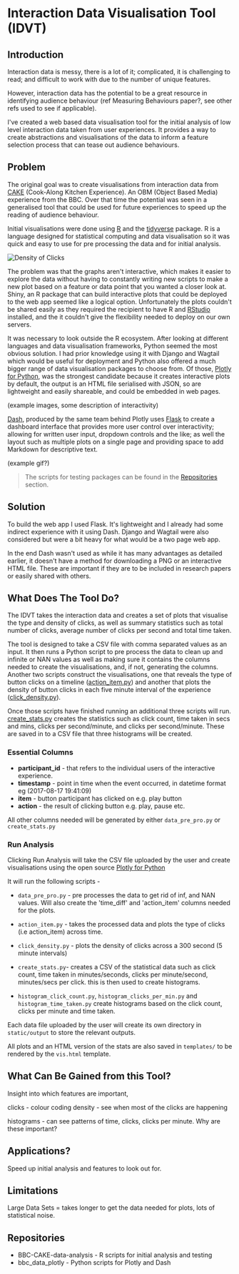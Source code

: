
# Interaction Data Visualisation Tool (IDVT)


## Introduction

Interaction data is messy, there is a lot of it; complicated, it is challenging to read;
and difficult to work with due to the number of unique features.

However, interaction data has the potential to be a great resource in identifying
audience behaviour (ref Measuring Behaviours paper?, see other refs used to see if
applicable).

I've created a web based data visualisation tool for the initial analysis of low level interaction data taken from user experiences. It provides a way to create abstractions and visualisations of the data to inform a feature selection process that can tease out audience behaviours.  

## Problem

The original goal was to create visualisations from interaction data from
[CAKE](https://www.bbc.co.uk/taster/pilots/cook-along-kitchen-experience)
(Cook-Along Kitchen Experience). An OBM (Object Based Media) experience from the BBC. Over that time the potential was seen in a generalised tool that could be used for future experiences to speed up the reading of audience behaviour.


Initial visualisations were done using [R](https://www.r-project.org/) and the [tidyverse](https://www.tidyverse.org/) package. R is a language designed for statistical computing and data visualisation so it was quick and easy to use for pre processing the data and for initial analysis.

![Density of Clicks](/tests/r/results/1_first_visualisations/2e_sixty_minutes.png)

The problem was that the graphs aren't interactive, which makes it easier to explore the data without having to constantly writing new scripts to make a new plot based on a feature or data point that you wanted a closer look at. Shiny, an R package that can build interactive plots that could be deployed to the web app seemed like a logical option. Unfortunately the plots couldn't be shared easily as they required the recipient to have R and [RStudio](https://www.rstudio.com/) installed, and the it couldn't give the flexibility needed to deploy on our own servers.

It was necessary to look outside the R ecosystem. After looking at different languages and data visualisation frameworks, Python seemed the most obvious solution. I had prior knowledge using it with Django and Wagtail which would be useful for deployment and Python also offered a much bigger range of data visualisation packages to choose from. Of those, [Plotly for Python](https://plot.ly/d3-js-for-python-and-pandas-charts/), was the strongest candidate because it creates interactive plots by default, the output is an HTML file serialised with JSON, so are lightweight and easily shareable, and could be embedded in web pages.

(example images, some description of interactivity)![]()

[Dash](https://plot.ly/products/dash/), produced by the same team behind Plotly uses [Flask](http://flask.pocoo.org/) to create a dashboard interface that provides more user control over interactivity; allowing for written user input, dropdown controls and the like; as well the layout such as multiple plots on a single page and providing space to add Markdown for descriptive text.  

(example gif?) ![]()   

> The scripts for testing packages can be found in the [Repositories](#repositories) section.

## Solution

To build the web app I used Flask. It's lightweight and I already had some indirect experience with it using Dash. Django and Wagtail were also considered but were a bit heavy for what would be a two page web app.

In the end Dash wasn't used as while it has many advantages as detailed earlier, it doesn't have a method for downloading a PNG or an interactive HTML file. These are important if they are to be included in research papers or easily shared with others.  

## What Does The Tool Do?

The IDVT takes the interaction data and creates a set of plots that visualise the type and density of clicks, as well as summary statistics such as total number of clicks, average number of clicks per second and total time taken.

The tool is designed to take a CSV file with comma separated values as an input.
It then runs a Python script to pre process the data to clean up and infinite or NAN values as well as making sure it contains the columns needed to create the visualisations, and, if not, generating the columns. Another two scripts construct
the visualisations, one that reveals the type of button clicks on a timeline
([action_item.py](https://github.com/UoMResearchIT/bbc_data_flask_app/blob/master/static/scripts/action_item.py))
and another that plots the density of button clicks in each five minute interval of the experience
([click_density.py](https://github.com/UoMResearchIT/bbc_data_flask_app/blob/master/static/scripts/click_density.py)).

Once those scripts have finished running an additional three scripts will run. [create_stats.py](https://github.com/UoMResearchIT/bbc_data_flask_app/blob/master/static/scripts/create_stats.py) creates the statistics such as click count, time taken in secs and mins, clicks per second/minute, and clicks per second/minute. These are saved in to a CSV file that three histograms will be created.


### Essential Columns

* **participant_id** - that refers to the individual users of the interactive experience.
* **timestamp** - point in time when the event occurred, in datetime format eg (2017-08-17 19:41:09)
* **item** - button participant has clicked on e.g. play button
* **action** - the result of clicking button e.g. play, pause etc.

All other columns needed will be generated by either `data_pre_pro.py` or `create_stats.py`

### Run Analysis

Clicking Run Analysis will take the CSV file uploaded by the user and create visualisations using the open source
[Plotly for Python](https://github.com/plotly/plotly.py)

It will run the following scripts -

* `data_pre_pro.py` - pre processes the data to get rid of inf, and NAN values.
Will also create the 'time_diff' and 'action_item' columns needed for the plots.

* `action_item.py` - takes the processed data and plots the type of clicks (i.e action_item) across time.

* `click_density.py` - plots the density of clicks across a 300 second (5 minute intervals)

* `create_stats.py`- creates a CSV of the statistical data such as click count, time taken in minutes/seconds, clicks per minute/second, minutes/secs per click.
this is then used to create histograms.

* `histogram_click_count.py`, `histogram_clicks_per_min.py` and `histogram_time_taken.py` create histograms based on the click count, clicks per minute and time taken.

Each data file uploaded by the user will create its own directory in `static/output` to store the relevant outputs.

All plots and an HTML version of the stats are also saved in `templates/` to be rendered by the `vis.html` template.

## What Can Be Gained from this Tool?

Insight into which features are important,

clicks - colour coding
density - see when most of the clicks are happening

histograms - can see patterns of time, clicks, clicks per minute. Why are these important?

## Applications?

Speed up initial analysis and features to look out for.


## Limitations

Large Data Sets = takes longer to get the data needed for plots, lots of statistical noise.

## Repositories

* BBC-CAKE-data-analysis - R scripts for initial analysis and testing
* bbc_data_plotly - Python scripts for Plotly and Dash  
